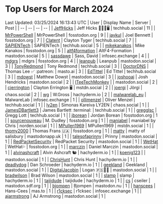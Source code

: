 # Top Users for March 2024
Last Updated: 03/25/2024 16:13:43 UTC
| User | Display Name | Server | Post |
| -- | -- | -- | -- |
| [JeffHicks](https://techhub.social/@JeffHicks) | Jeff Hicks 🐶🎼🍷🖥️ | techhub.social | 11 |
| [MrPowerShell](https://fosstodon.org/@MrPowerShell) | MrPowerShell | fosstodon.org | 9 |
| [jaykul](https://fosstodon.org/@jaykul) | Joel Bennett | fosstodon.org | 7 |
| [Clatent](https://techhub.social/@Clatent) | Clayton Tyger | techhub.social | 7 |
| [SAPIENTech](https://techhub.social/@SAPIENTech) | SAPIENTech | techhub.social | 5 |
| [mikekanakos](https://fosstodon.org/@mikekanakos) | Mike Kanakos | fosstodon.org | 5 |
| [altf4formation](https://mastodon.social/@altf4formation) | AltF4-Formation | mastodon.social | 5 |
| [sassdawe](https://infosec.exchange/@sassdawe) | Sass, David | infosec.exchange | 4 |
| [mdgrs](https://fosstodon.org/@mdgrs) | mdgrs | fosstodon.org | 4 |
| [leanpub](https://mastodon.social/@leanpub) | Leanpub | mastodon.social | 3 |
| [TonyRedmond](https://techhub.social/@TonyRedmond) | Tony Redmond | techhub.social | 3 |
| [DoctorDNS](https://masto.ai/@DoctorDNS) | Thomas Lee ✅ :patreon: | masto.ai | 3 |
| [EdTittel](https://techhub.social/@EdTittel) | Ed Tittel | techhub.social | 3 |
| [mdowst](https://mastodon.social/@mdowst) | Matthew Dowst | mastodon.social | 3 |
| [joshooaj](https://mastodon.social/@joshooaj) | Josh Hendricks | mastodon.social | 2 |
| [ITeeTechMonkey](https://mastodon.social/@ITeeTechMonkey) |  | mastodon.social | 2 |
| [cjerrington](https://mstdn.social/@cjerrington) | Clayton Errington 🖥️ | mstdn.social | 2 |
| [joergi](https://chaos.social/@joergi) | Jörgi | chaos.social | 2 |
| [wg](https://hachyderm.io/@wg) | W.Gross | hachyderm.io | 2 |
| [malwarelab_eu](https://infosec.exchange/@malwarelab_eu) | MalwareLab | infosec.exchange | 1 |
| [ollimenzel](https://techhub.social/@ollimenzel) | Oliver Menzel | techhub.social | 1 |
| [ly2en](https://chaos.social/@ly2en) | Simonas Kareiva LY2EN | chaos.social | 1 |
| [JamesDBartlett3](https://techhub.social/@JamesDBartlett3) | James Bartlett :terminal: | techhub.social | 1 |
| [gregglsc](https://techhub.social/@gregglsc) | Gregg Lott | techhub.social | 1 |
| [jborean](https://fosstodon.org/@jborean) | Jordan Borean | fosstodon.org | 1 |
| [sourcenouveau](https://fosstodon.org/@sourcenouveau) | M. Dudley | fosstodon.org | 1 |
| [maniabel](https://norden.social/@maniabel) | maniabel by Chris | norden.social | 1 |
| [MPullen1969](https://mstdn.social/@MPullen1969) | MPullen1969 | mstdn.social | 1 |
| [thomy2000](https://fosstodon.org/@thomy2000) | Thomas Frans 🇺🇦 | fosstodon.org | 1 |
| [matty](https://mastodonapp.uk/@matty) | matty of salisbury | mastodonapp.uk | 1 |
| [talesofaprinny](https://mastodon.social/@talesofaprinny) | Prinny | mastodon.social | 1 |
| [RedPacketSecurity](https://mastodon.social/@RedPacketSecurity) | RedPacket Security | mastodon.social | 1 |
| [WetHat](https://fosstodon.org/@WetHat) | WetHat💦 | fosstodon.org | 1 |
| [marczin](https://mastodon.social/@marczin) | Daniel Marczin | mastodon.social | 1 |
| [alvinashcraft](https://hachyderm.io/@alvinashcraft) | Alvin Ashcraft 🐿️ | hachyderm.io | 1 |
| [koenig123](https://mastodon.social/@koenig123) |  | mastodon.social | 1 |
| [ChrisHunt](https://hachyderm.io/@ChrisHunt) | Chris Hunt | hachyderm.io | 1 |
| [deadlydog](https://hachyderm.io/@deadlydog) | Dan Schroeder | hachyderm.io | 1 |
| [geekland](https://mastodon.social/@geekland) | Geekland | mastodon.social | 1 |
| [DigitalJacobin](https://mastodon.social/@DigitalJacobin) | Logan 🇵🇸💾🌹 | mastodon.social | 1 |
| [bradwilson](https://mastodon.social/@bradwilson) | Brad Wilson | mastodon.social | 1 |
| [slamp](https://hachyderm.io/@slamp) | slamp | hachyderm.io | 1 |
| [taijidude](https://hachyderm.io/@taijidude) | taijidude | hachyderm.io | 1 |
| [cs](https://mastodon.sdf.org/@cs) | cseiler | mastodon.sdf.org | 1 |
| [bjompen](https://mastodon.nu/@bjompen) | Bjompen | mastodon.nu | 1 |
| [hanscees](https://mas.to/@hanscees) | Hans-Cees | mas.to | 1 |
| [r1cksec](https://infosec.exchange/@r1cksec) | r1cksec | infosec.exchange | 1 |
| [ajarmstrong](https://mastodon.social/@ajarmstrong) | AJ Armstrong | mastodon.social | 1 |
